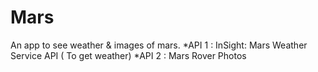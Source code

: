 # Mars

An app to see weather & images of mars.
*API 1 : InSight: Mars Weather Service API ( To get weather)
*API 2 : Mars Rover Photos
